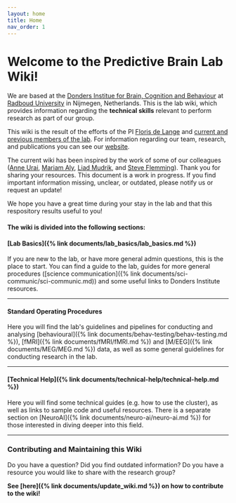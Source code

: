 ```yaml
---
layout: home
title: Home
nav_order: 1
---
```


# Welcome to the Predictive Brain Lab Wiki!

We are based at the [Donders Institue for Brain, Cognition and Behaviour](https://www.ru.nl/en/donders-institute) at [Radboud University](https://www.ru.nl/en) in Nijmegen, Netherlands. This is the lab wiki, which provides information regarding the **technical skills** relevant to perform research as part of our group. 

This wiki is the result of the efforts of the PI [Floris de Lange](https://www.predictivebrainlab.com/people/floris-de-lange) and [current and previous members of the lab](https://www.predictivebrainlab.com/people). For information regarding our team, research, and publications you can see our [website](https://www.predictivebrainlab.com/). 

The current wiki has been inspired by the work of some of our colleagues ([Anne Urai](https://anne-urai.github.io/lab_wiki/Practical.html), [Mariam Aly](https://osf.io/mdh87/wiki/Stimuli/), [Liad Mudrik](https://osf.io/5kfrc/wiki/home/), and [Steve Flemming](https://metacoglab.github.io/lab_wiki/)). Thank you for sharing your resources. 
This document is a work in progress. If you find important information missing, unclear, or outdated, please notify us or request an update!

We hope you have a great time during your stay in the lab and that this respository results useful to you!


#### The wiki is divided into the following sections:
  

#### [Lab Basics]({% link documents/lab_basics/lab_basics.md %})

If you are new to the lab, or have more general admin questions, this is the place to start. You can find a guide to the lab, guides for more general procedures ([science communication]({% link documents/sci-communic/sci-communic.md)) and some useful links to Donders Institute resources.

* * * 
#### Standard Operating Procedures

Here you will find the lab's guidelines and pipelines for conducting and analysing [behavioural]({% link documents/behav-testing/behav-testing.md %}), [fMRI]({% link documents/fMRI/fMRI.md %}) and [M/EEG]({% link documents/MEG/MEG.md %}) data, as well as some general guidelines for conducting research in the lab. 

* * * 

#### [Technical Help]({% link documents/technical-help/technical-help.md %})

Here you will find some technical guides (e.g. how to use the cluster), as well as links to sample code and useful resources. There is a separate section on [NeuroAI]({% link documents/neuro-ai/neuro-ai.md %}) for those interested in diving deeper into this field. 

* * * 

### Contributing and Maintaining this Wiki

Do you have a question? Did you find outdated information? Do you have a resource you would like to share with the research group?

**See [here]({% link documents/update_wiki.md %}) on how to contribute to the wiki!**
